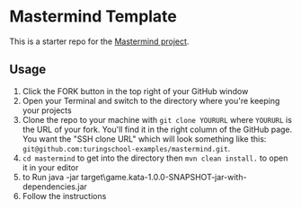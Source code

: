 # Mastermind Template

This is a starter repo for the [Mastermind project](https://github.com/turingschool/curriculum/blob/master/source/projects/mastermind.markdown).

## Usage

1. Click the FORK button in the top right of your GitHub window
2. Open your Terminal and switch to the directory where you're keeping your projects
3. Clone the repo to your machine with `git clone YOURURL` where `YOURURL` is the URL of your fork. You'll find it 
in the right column of the GitHub page. You want the "SSH clone URL" which will look something like this: `git@github.com:turingschool-examples/mastermind.git`.
4. `cd mastermind` to get into the directory then `mvn clean install.` to open it in your editor
5. to Run java -jar target\game.kata-1.0.0-SNAPSHOT-jar-with-dependencies.jar
6. Follow the instructions